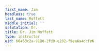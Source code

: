 ```yaml
---
first_name: Jim
headless: true
last_name: Moffett
middle_initial: ''
salutation: Dr.
title: Dr. Jim Moffett
type: instructor
uid: 66453c2a-9180-2fd0-e202-f9ea6a4ccfe6
---
```

